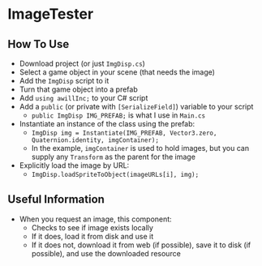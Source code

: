 # ImageTester

## How To Use

- Download project (or just `ImgDisp.cs`)
- Select a game object in your scene (that needs the image)
- Add the `ImgDisp` script to it
- Turn that game object into a prefab
- Add `using awillInc;` to your C# script
- Add a `public` (or private with `[SerializeField]`) variable to your script
  - `public ImgDisp IMG_PREFAB;` is what I use in `Main.cs`
- Instantiate an instance of the class using the prefab:
  - `ImgDisp img = Instantiate(IMG_PREFAB, Vector3.zero, Quaternion.identity, imgContainer);`
  - In the example, `imgContainer` is used to hold images, but you can supply any `Transform` as the parent for the image
- Explicitly load the image by URL:
  - `ImgDisp.loadSpriteToObject(imageURLs[i], img);`

## Useful Information

- When you request an image, this component:
  - Checks to see if image exists locally
  - If it does, load it from disk and use it
  - If it does not, download it from web (if possible), save it to disk (if possible), and use the downloaded resource
